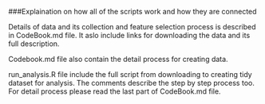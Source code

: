 ###Explaination on how all of the scripts work and how they are connected

Details of data and its collection and feature selection process is described in CodeBook.md file. It aslo include links for downloading the data and its  full description. 

Codebook.md file also contain the detail process for creating data.

run_analysis.R file include the full script from downloading to creating tidy dataset for analysis. The comments describe the step by step process too. For detail process please read the last part of CodeBook.md file.